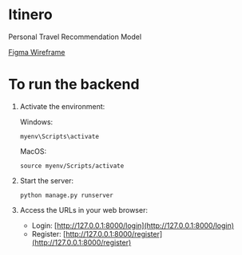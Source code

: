 # Itinero
Personal Travel Recommendation Model

[Figma Wireframe](https://www.figma.com/team_invite/redeem/mGhBfs7l41S3IAZCViwB4f)

# To run the backend

1. Activate the environment:

    Windows:
    ```
    myenv\Scripts\activate
    ```

    MacOS:
    ```
    source myenv/Scripts/activate 
    ```


2. Start the server:
    ```
    python manage.py runserver
    ```

3. Access the URLs in your web browser:
   - Login: [http://127.0.0.1:8000/login](http://127.0.0.1:8000/login)
   - Register: [http://127.0.0.1:8000/register](http://127.0.0.1:8000/register)

